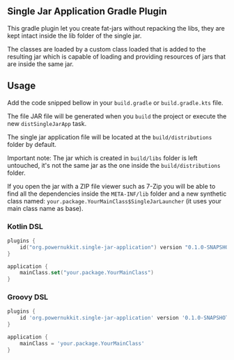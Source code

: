 Single Jar Application Gradle Plugin
-----------------------------------

This gradle plugin let you create fat-jars without repacking the libs, they are kept intact inside the lib folder of the single jar.

The classes are loaded by a custom class loaded that is added to the resulting jar
which is capable of loading and providing resources of jars that are inside the same jar.

## Usage

Add the code snipped bellow in your `build.gradle` or `build.gradle.kts` file.

The file JAR file will be generated when you `build` the project or execute the new
`distSingleJarApp` task.

The single jar application file will be located at the `build/distributions` folder by default.

Important note: The jar which is created in `build/libs` folder is left untouched, 
it's not the same jar as the one inside the `build/distributions` folder.

If you open the jar with a ZIP file viewer such as 7-Zip you will be able to find all
the dependencies inside the `META-INF/lib` folder and a new synthetic class named:
`your.package.YourMainClass$SingleJarLauncher` (it uses your main class name as base).

### Kotlin DSL
```kt
plugins {
    id("org.powernukkit.single-jar-application") version "0.1.0-SNAPSHOT"
}

application {
    mainClass.set("your.package.YourMainClass")
}
```

### Groovy DSL
```groovy
plugins {
    id 'org.powernukkit.single-jar-application' version '0.1.0-SNAPSHOT'
}

application {
    mainClass = 'your.package.YourMainClass'
}
```
